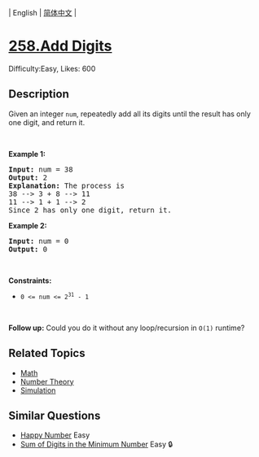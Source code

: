
| English | [简体中文](README.md) |

# [258.Add Digits](https://leetcode.com/problems/add-digits/)
Difficulty:Easy, Likes: 600

## Description

<p>Given an integer <code>num</code>, repeatedly add all its digits until the result has only one digit, and return it.</p>

<p>&nbsp;</p>
<p><strong class="example">Example 1:</strong></p>

<pre>
<strong>Input:</strong> num = 38
<strong>Output:</strong> 2
<strong>Explanation:</strong> The process is
38 --&gt; 3 + 8 --&gt; 11
11 --&gt; 1 + 1 --&gt; 2 
Since 2 has only one digit, return it.
</pre>

<p><strong class="example">Example 2:</strong></p>

<pre>
<strong>Input:</strong> num = 0
<strong>Output:</strong> 0
</pre>

<p>&nbsp;</p>
<p><strong>Constraints:</strong></p>

<ul>
	<li><code>0 &lt;= num &lt;= 2<sup>31</sup> - 1</code></li>
</ul>

<p>&nbsp;</p>
<p><strong>Follow up:</strong> Could you do it without any loop/recursion in <code>O(1)</code> runtime?</p>


## Related Topics

- [Math](https://leetcode-cn.com/tag/math/)
- [Number Theory](https://leetcode-cn.com/tag/number-theory/)
- [Simulation](https://leetcode-cn.com/tag/simulation/)

## Similar Questions

- [Happy Number](../happy-number/README.md) Easy 
- [Sum of Digits in the Minimum Number](../sum-of-digits-in-the-minimum-number/README.md) Easy 🔒
